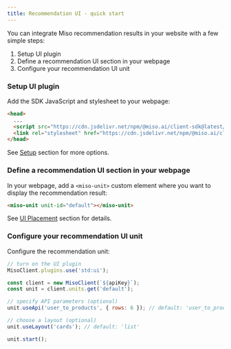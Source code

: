 ```yaml
---
title: Recommendation UI - quick start
---
```


You can integrate Miso recommendation results in your website with a few simple steps:

1. Setup UI plugin
1. Define a recommendation UI section in your webpage
1. Configure your recommendation UI unit

### Setup UI plugin

Add the SDK JavaScript and stylesheet to your webpage:

```html
<head>
  ...
  <script src="https://cdn.jsdelivr.net/npm/@miso.ai/client-sdk@latest/dist/umd/miso.min.js"></script>
  <link rel="stylesheet" href="https://cdn.jsdelivr.net/npm/@miso.ai/client-sdk@latest/dist/css/ui.css">
</head>
```

See [Setup](../../setup/) section for more options.

### Define a recommendation UI section in your webpage

In your webpage, add a `<miso-unit>` custom element where you want to display the recommendation result:

```html
<miso-unit unit-id="default"></miso-unit>
```

See [UI Placement](../placement/) section for details.

### Configure your recommendation UI unit

Configure the recommendation unit:

```js
// turn on the UI plugin
MisoClient.plugins.use('std:ui');

const client = new MisoClient(`${apiKey}`);
const unit = client.units.get('default');

// specify API parameters (optional)
unit.useApi('user_to_products', { rows: 6 }); // default: 'user_to_products', {}

// choose a layout (optional)
unit.useLayout('cards'); // default: 'list'

unit.start();
```
